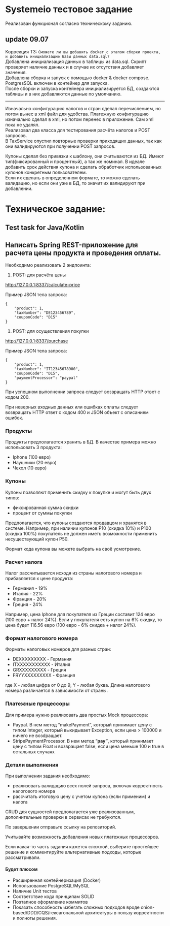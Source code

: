 # Systemeio тестовое задание
Реализован функционал согласно техническому заданию.

## update 09.07
Коррекция ТЗ: `Сможете ли вы добавить docker с этапом сборки проекта, и добавить инициализацию базы данных data.sql?`    
Добавлена инициализация данных в таблицы из data.sql. Скрипт проверяет наличие данных и в случае их отсутствия добавляет значения.    
Добавлена сборка и запуск с помощью docker & docker compose. PostgresSQL включен в контейнер для запуска.    
После сборки и запуска контейнера инициализируется БД, создаются таблицы и в них добавляются данные по умолчанию.    
___    
Изначально конфигурацию налогов и стран сделал перечислением, но потом вынес в xml файл для удобства.
Платежную конфигурацию изначально сделал в xml, но потом перенес в приложение. Сам xml пока не удалял.    
Реализовал два класса для тестирования расчёта налогов и POST запросов.    
В TaxService опустил повторные проверки приходящих данных, так как они валидируются при получении POST запросов.     
    
Купоны сделал без привязки к шаблону, они считываются из БД. Имеют тип(фиксированный и процентный), 
а так же номинал. В идеале добавить срок действия купона и сделать обработчик использованных купонов конкретным пользователем.    
Если их сделать в определенном формате, то можно сделать валидацию, но если они уже в БД, то значит их валидируют при добавлении. 


# Техническое задание:
## Test task for Java/Kotlin

## Написать **Spring** REST-приложение для расчета цены продукта и проведения оплаты.

Необходимо реализовать 2 эндпоинта:

1. POST: для расчёта цены

http://127.0.0.1:8337/calculate-price

Пример JSON тела запроса:

```
{
    "product": 1,
    "taxNumber": "DE123456789",
    "couponCode": "D15"
}

```

1. POST: для осуществления покупки

http://127.0.0.1:8337/purchase

Пример JSON тела запроса:

```
{
    "product": 1,
    "taxNumber": "IT12345678900",
    "couponCode": "D15",
    "paymentProcessor": "paypal"
}

```

При успешном выполнении запроса следует возвращать HTTP ответ с кодом 200.

При неверных входных данных или ошибках оплаты следует возвращать HTTP ответ с кодом 400 и JSON объект с описанием ошибок.

### Продукты

Продукты предполагается хранить в БД. В качестве примера можно использовать 3 продукта:

- Iphone (100 евро)
- Наушники (20 евро)
- Чехол (10 евро)

### Купоны

Купоны позволяют применить скидку к покупке и могут быть двух типов:

- фиксированная сумма скидки
- процент от суммы покупки

Предполагается, что купоны создаются продавцом и хранятся в системе. Например, при наличии купонов P10 (скидка 10%) и P100 (скидка 100%) покупатель не должен иметь возможности применить несуществующий купон P50.

Формат кода купона вы можете выбрать на своё усмотрение.

### Расчет налога

Налог рассчитывается исходя из страны налогового номера и прибавляется к цене продукта:

- Германия - 19%
- Италия - 22%
- Франция - 20%
- Греция - 24%

Например, цена Iphone для покупателя из Греции составит 124 евро (100 евро + налог 24%). Если у покупателя есть купон на 6% скидку, то цена будет 116.56 евро (100 евро - 6% скидка + налог 24%).

### Формат налогового номера

Форматы налоговых номеров для разных стран:

- DEXXXXXXXXX - Германия
- ITXXXXXXXXXXX - Италия
- GRXXXXXXXXX - Греция
- FRYYXXXXXXXXX - Франция

где X - любая цифра от 0 до 9, Y - любая буква. Длина налогового номера различается в зависимости от страны.

### Платежные процессоры

Для примера нужно реализовать два простых Mock процессора:

- Paypal. В нем метод “makePayment”, который принимает цену с типом Integer, который выкидывает Exception, если цена > 100000 и ничего не возdращает.
- StripePaymentProcessor. В нем метод “**pay”**, который принимает цену c типом Float и  возвращает false, если цена меньше 100 и true в остальных случаях

### Детали выполнения

При выполнении задания необходимо:

- реализовать валидацию всех полей запроса, включая корректность налогового номера
- рассчитать итоговую цену с учетом купона (если применим) и налога

CRUD для сущностей предполагается уже реализованным, дополнительные проверки в сервисах не требуются.

По завершении отправьте ссылку на репозиторий.

Учитывайте возможность добавления новых платежных процессоров.

Если какая-то часть задания кажется сложной, выберите простейшее решение и комментируйте альтернативные подходы, которые рассматривали.

#### Будет плюсом

- Расширенная контейнеризация (Docker)
- Использование PostgreSQL/MySQL
- Наличие Unit тестов
- Соответствие кода принципам SOLID
- Поэтапное оформление коммитов
- Показать способность избегать сложных подходов вроде onion-based/DDD/CQS/гексагональной архитектуры в пользу корректности и полноты решения.
